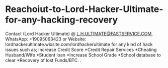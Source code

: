 # Reachoiut-to-Lord-Hacker-Ultimate-for-any-hacking-recovery
Contact (Lord Hacker Ultimate) @ L.H.ULTIMATE@FASTSERVICE.COM, WhatsApp: +19095063423 or Website: lordhackerultimate.wixsite.com/lordhackerultimate for any kind of hack issues such as; Increase Credit Score *Credit Repair Services *Cheating Husband/Wife *Student loan *Increase School Grade *School database to clear *Recovery of lost Funds/BTC. .
